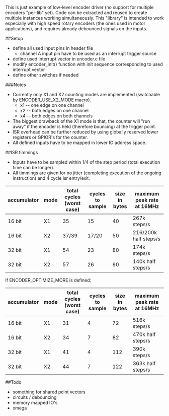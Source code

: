 This is just example of low-level encoder driver (no support for multiple encoders "per-lib" yet).
Code can be extracted and reused to create multiple instances working simultaneously.
This "library" is intended to work especially with high speed rotary encoders (the ones used in motor applications), and requires already debounced signals on the inputs.

##Setup
- define all used input pins in header file
	* channel A input pin have to be used as an interrupt trigger source
- define used interrupt vector in encoder.c file
- modify encoder_init() function with init sequence corresponding to used interrupt vector
- define other switches if needed

###Notes
- Currently only X1 and X2 counting modes are implemented (switchable by ENCODER_USE_X2_MODE macro).
	* x1 -- one edge on one channel
	* x2 -- both edges on one channel
	* x4 -- both edges on both channels
- The biggest drawback of the X1 mode is that, the counter will "run away" if the encoder is held (therefore bouncing) at the trigger point. 
- ISR overhead can be further reduced by using globally reserved lower registers or GPIOR's for the counter. 
- All defined inputs have to be mapped in lower IO address space.

##ISR timmings

- Inputs have to be sampled within 1/4 of the step period (total execution time can be longer).
- All timmings are given for no jitter (completing execution of the ongoing instruction) and 4 cycle isr entry/exit.

| accumulator  | mode | total cycles (worst case) | cycles to sample | size in bytes | maximum peak rate at 16MHz | 
| --- | --- | --- | --- | --- | --- |
| 16 bit | X1 | 35 | 15 | 40 | 267k steps/s |
| 16 bit | X2 | 37/39 | 17/20 | 50 | 216/200k half steps/s |
| 32 bit | X1 | 54 | 23 | 80 | 174k steps/s |
| 32 bit | X2 | 57 | 26 | 90 | 140k half steps/s |

If ENCODER_OPTIMIZE_MORE is defined:

| accumulator  | mode | total cycles (worst case) | cycles to sample | size in bytes | maximum peak rate at 16MHz | 
| --- | --- | --- | --- | --- | --- |
| 16 bit | X1 | 31 | 4 | 72 | 516k steps/s |
| 16 bit | X2 | 34 | 7 | 82 | 470k half steps/s |
| 32 bit | X1 | 41 | 4 | 112 | 390k steps/s |
| 32 bit | X2 | 44 | 7 | 122 | 363k half steps/s |

##Todo
- something for shared pcint vectors
- circuits / debouncing
- memory mapped IO's
- xmega